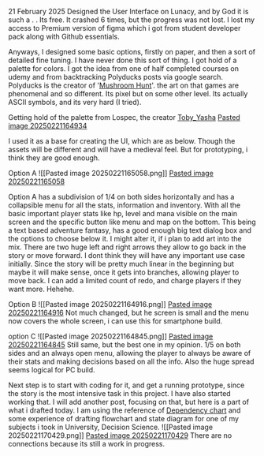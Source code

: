 
21 February 2025
Designed the User Interface on Lunacy, and by God it is such a . . Its free.
It crashed 6 times, but the progress was not lost. I lost my access to Premium version of figma which i got from student developer pack along with Github essentials. 

Anyways, I designed some basic options, firstly on paper, and then a sort of detailed fine tuning. I have never done this sort of thing. I got hold of a palette for colors. I got the idea from one of half completed courses on udemy and from backtracking Polyducks posts via google search. Polyducks is the creator of '[Mushroom Hunt](https://polyducks.itch.io/mushroom-hunt)'. the art on that games are phenomenal and so different. Its pixel but on some other level. Its actually ASCII symbols, and its very hard (I tried).

Getting hold of the palette from Lospec, the creator [Toby_Yasha](https://lospec.com/palette-list/ty-monster-dungeons-16) 
[Pasted image 20250221164934](Pasted%20image%2020250221164934.png)

I used it as a base for creating the UI, which are as below. Though the assets will be different and will have a medieval feel. But for prototyping, i think they are good enough.

Option A 
![[Pasted image 20250221165058.png]]
[Pasted image 20250221165058](Pasted%20image%2020250221165058.png)

Option A has a subdivision of 1/4 on both sides horizontally and has a collapsible menu for all the stats, information and inventory. With all the basic important player stats like hp, level and mana visible on the main screen and the specific button like menu and map on the bottom. 
This being a text based adventure fantasy, has a good enough big text dialog box and the options to choose below it. I might alter it, if i plan to add art into the mix. There are two huge left and right arrows they allow to go back in the story or move forward. I dont think they will have any important use case initially. Since the story will be pretty much linear in the beginning but maybe it will make sense, once it gets into branches, allowing player to move back. I can add a limited count of redo, and charge players if they want more. Hehehe.


Option B
![[Pasted image 20250221164916.png]]
[Pasted image 20250221164916](Pasted%20image%2020250221164916.png)
Not much changed, but he screen is small and the menu now covers the whole screen, i can use this for smartphone build. 

option C 
![[Pasted image 20250221164845.png]]
[Pasted image 20250221164845](Pasted%20image%2020250221164845.png)
Still same, but the best one in my opinion.  1/5 on both sides and an always open menu, allowing the player to always be aware of their stats and making decisions based on all the info. Also the huge spread seems logical for PC build. 

Next step is to start with coding for it, and get a running prototype, since the story is the most intensive task in this project. I have also started working that. I will add another post, focusing on that, but here is a part of what i drafted today.
I am using the reference of [Dependency chart](https://grumpygamer.com/puzzle_dependency_charts/) and some experience of drafting flowchart and state diagram for one of my subjects i took in University, Decision Science.
![[Pasted image 20250221170429.png]]
[Pasted image 20250221170429](Pasted%20image%2020250221170429.png)
There are no connections because its still a work in progress. 